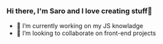 ### Hi there, I'm Saro and I love creating stuff👋

- 🔭 I’m currently working on my JS knowladge 
- 👯 I’m looking to collaborate on front-end projects
